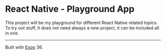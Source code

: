 # React Native - Playground App

This project will be my playground for different React Native related topics.
To try out stuff, it does not need always a new project, it can be included all in one.

---

Built with [Expo](https://expo.io) 36.
